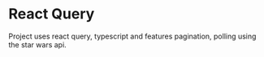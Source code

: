 # React Query

Project uses react query, typescript and features pagination, polling using the star wars api.

